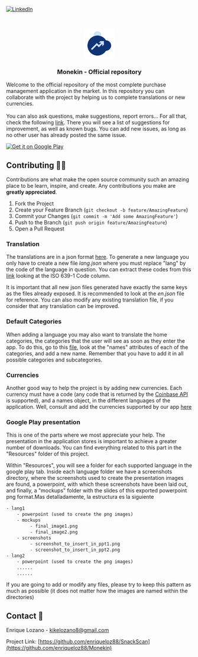 <!--
*** Thanks for checking out the Best-README-Template. If you have a suggestion
*** that would make this better, please fork the repo and create a pull request
*** or simply open an issue with the tag "enhancement".
*** Thanks again! Now go create something AMAZING! :D
-->

<!-- PROJECT SHIELDS -->
<!--
*** I'm using markdown "reference style" links for readability.
*** Reference links are enclosed in brackets [ ] instead of parentheses ( ).
*** See the bottom of this document for the declaration of the reference variables
*** for contributors-url, forks-url, etc. This is an optional, concise syntax you may use.
*** https://www.markdownguide.org/basic-syntax/#reference-style-links
-->

[![LinkedIn][linkedin-shield]][linkedin-url]

<!-- PROJECT LOGO -->
<br />
<p align="center">
    <img src="Resources/icon.png" alt="Logo" width="80" height="80">

  <h3 align="center">Monekin - Official repository</h3>

  <p>
    Welcome to the official repository of the most complete purchase management application in the market. In this repository you can collaborate with the project by helping us to complete translations or new currencies. <br/> <br/>You can also ask questions, make suggestions, report errors... For all that, check the following <a href="https://github.com/enriqueloz88/Monekin/issues">link</a>. There you will see a list of suggestions for improvement, as well as known bugs. You can add new issues, as long as no other user has already posted the same issue.
  </p>
</p>

[<img src="https://play.google.com/intl/en_us/badges/images/generic/en-play-badge.png"
     alt="Get it on Google Play"
     height="80">](https://play.google.com/store/apps/details?id=com.monekin.app)
     
<!-- CONTRIBUTING -->

## Contributing 🙋🏻

Contributions are what make the open source community such an amazing place to be learn, inspire, and create. Any contributions you make are **greatly appreciated**.

1. Fork the Project
2. Create your Feature Branch (`git checkout -b feature/AmazingFeature`)
3. Commit your Changes (`git commit -m 'Add some AmazingFeature'`)
4. Push to the Branch (`git push origin feature/AmazingFeature`)
5. Open a Pull Request

### Translation

The translations are in a json format <a href="https://github.com/enriqueloz88/Monekin/tree/main/i18n">here</a>. To generate a new language you only have to create a new file _lang.json_ where you must replace "lang" by the code of the language in question. You can extract these codes from this <a href="https://www.loc.gov/standards/iso639-2/php/code_list.php">link</a> looking at the ISO 639-1 Code column.

It is important that all new json files generated have exactly the same keys as the files already exposed. It is recommended to look at the _en.json_ file for reference. You can also modify any existing translation file, if you consider that any translation can be improved.

### Default Categories

When adding a language you may also want to translate the home categories, the categories that the user will see as soon as they enter the app. To do this, go to this <a href="https://github.com/enriqueloz88/Monekin/tree/main/constants/default-categories.ts">file</a>, look at the "names" attributes of each of the categories, and add a new name. Remember that you have to add it in all possible categories and subcategories.

### Currencies

Another good way to help the project is by adding new currencies. Each currency must have a code (any code that is returned by the <a href="https://docs.cloud.coinbase.com/sign-in-with-coinbase/docs/api-exchange-rates">Coinbase API</a> is supported), and a names object, in the different languages of the application. Well, consult and add the currencies supported by our app <a href="https://github.com/enriqueloz88/Monekin/tree/main/constants/app-currencies.ts">here</a>

### Google Play presentation

This is one of the parts where we most appreciate your help. The presentation in the application stores is important to achieve a greater number of downloads. You can find everything related to this part in the "Resources" folder of this project.

Within "Resources", you will see a folder for each supported language in the google play tab. Inside each language folder we have a screenshots directory, where the screenshots used to create the presentation images are found, a powerpoint, with which these screenshots have been laid out, and finally, a "mockups" folder with the slides of this exported powerpoint png format.Mas detalladamente, la estructura es la siguiente

```
- lang1
    - powerpoint (used to create the png images)
    - mockups
         - final_image1.png
         - final_image2.png
    - screenshots
         - screenshot_to_insert_in_ppt1.png
         - screenshot_to_insert_in_ppt2.png
- lang2
    - powerpoint (used to create the png images)
    ......
    ......
````

If you are going to add or modify any files, please try to keep this pattern as much as possible (it does not matter how the images are named within the directories)

<!-- CONTACT -->

## Contact 📧

Enrique Lozano - kikelozano8@gmail.com

Project Link: [https://github.com/enriqueloz88/SnackScan](https://github.com/enriqueloz88/Monekin)

<!-- MARKDOWN LINKS & IMAGES -->
<!-- https://www.markdownguide.org/basic-syntax/#reference-style-links -->

[linkedin-shield]: https://img.shields.io/badge/-LinkedIn-black.svg?style=for-the-badge&logo=linkedin&colorB=555
[linkedin-url]: https://www.linkedin.com/in/enrique-lozano-cebriano/
